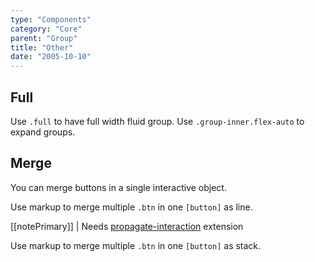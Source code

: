 ```yaml
---
type: "Components"
category: "Core"
parent: "Group"
title: "Other"
date: "2005-10-10"
---
```


## Full

Use `.full` to have full width fluid group. Use `.group-inner.flex-auto` to expand groups.

<demo>
  <demovanilla src="vanilla/components/core/group/options-full-line">
  </demovanilla>
  <demovanilla src="vanilla/components/core/group/options-full-stack">
  </demovanilla>
</demo>

## Merge

You can merge buttons in a single interactive object.

Use markup to merge multiple `.btn` in one `[button]` as line.

[[notePrimary]]
| Needs [propagate-interaction](/components/addons/propagate-interaction) extension

<script type="text/plain" class="language-markup">
  <button type="button" class="group">

    <div class="group-inner">
      <div class="btn btn-default">
        <!-- content -->
      </div>
    </div>

    <div class="group-inner">
      <div class="btn btn-default">
        <!-- content -->
      </div>
    </div>

  </button>
</script>

Use markup to merge multiple `.btn` in one `[button]` as stack.

<script type="text/plain" class="language-markup">
  <button type="button" class="group">

    <div class="group-inner">
      <div class="btn btn-default">
        <!-- content -->
      </div>
      <div class="btn btn-default">
        <!-- content -->
      </div>
    </div>

  </button>
</script>

<demo>
  <demovanilla src="vanilla/components/core/group/merge-line">
  </demovanilla>
  <demovanilla src="vanilla/components/core/group/merge-stack">
  </demovanilla>
</demo>
